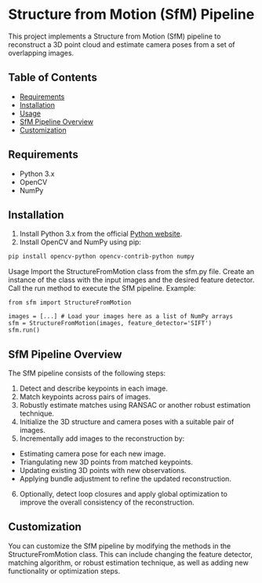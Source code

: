 # Structure from Motion (SfM) Pipeline

This project implements a Structure from Motion (SfM) pipeline to reconstruct a 3D point cloud and estimate camera poses from a set of overlapping images.

## Table of Contents

- [Requirements](#requirements)
- [Installation](#installation)
- [Usage](#usage)
- [SfM Pipeline Overview](#sfm-pipeline-overview)
- [Customization](#customization)

## Requirements

- Python 3.x
- OpenCV
- NumPy

## Installation

1. Install Python 3.x from the official [Python website](https://www.python.org/downloads/).
2. Install OpenCV and NumPy using pip:

```bash
pip install opencv-python opencv-contrib-python numpy
```
Usage
Import the StructureFromMotion class from the sfm.py file.
Create an instance of the class with the input images and the desired feature detector.
Call the run method to execute the SfM pipeline.
Example:
```
from sfm import StructureFromMotion

images = [...] # Load your images here as a list of NumPy arrays
sfm = StructureFromMotion(images, feature_detector='SIFT')
sfm.run()
```

## SfM Pipeline Overview

The SfM pipeline consists of the following steps:
1. Detect and describe keypoints in each image.
2. Match keypoints across pairs of images.
3. Robustly estimate matches using RANSAC or another robust estimation technique.
4. Initialize the 3D structure and camera poses with a suitable pair of images.
5. Incrementally add images to the reconstruction by:
* Estimating camera pose for each new image.
* Triangulating new 3D points from matched keypoints.
* Updating existing 3D points with new observations.
* Applying bundle adjustment to refine the updated reconstruction.
6. Optionally, detect loop closures and apply global optimization to improve the overall consistency of the reconstruction.

## Customization

You can customize the SfM pipeline by modifying the methods in the StructureFromMotion class. This can include changing the feature detector, matching algorithm, or robust estimation technique, as well as adding new functionality or optimization steps.

